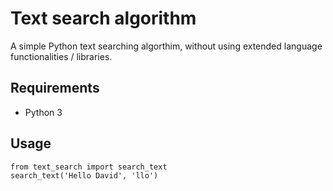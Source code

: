# Text search algorithm
A simple Python text searching algorthim, without using extended language functionalities / libraries.

##  Requirements
- Python 3

## Usage
```
from text_search import search_text
search_text('Hello David', 'llo')
```

